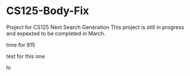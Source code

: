 # CS125-Body-Fix
Project for CS125 Next Search Generation
This project is still in progress and expexted to be completed in March.


time for 915


test for this one


hi
